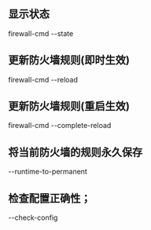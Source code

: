 ## 显示状态
firewall-cmd --state  

## 更新防火墙规则(即时生效)
firewall-cmd --reload 

## 更新防火墙规则(重启生效)
firewall-cmd --complete-reload

## 将当前防火墙的规则永久保存
--runtime-to-permanent  

## 检查配置正确性；  
--check-config  
